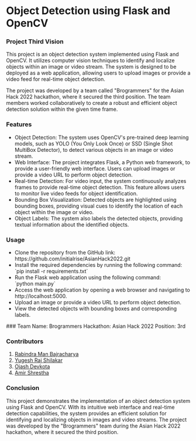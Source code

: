 # Object Detection using Flask and OpenCV

### Project Third Vision
This project is an object detection system implemented using Flask and OpenCV. It utilizes computer vision techniques to identify and localize objects within an image or video stream. The system is designed to be deployed as a web application, allowing users to upload images or provide a video feed for real-time object detection.

The project was developed by a team called "Brogrammers" for the Asian Hack 2022 hackathon, where it secured the third position. The team members worked collaboratively to create a robust and efficient object detection solution within the given time frame.
### Features
<ul>
<li>Object Detection: The system uses OpenCV's pre-trained deep learning models, such as YOLO (You Only Look Once) or SSD (Single Shot MultiBox Detector), to detect various objects in an image or video stream.
<li>Web Interface: The project integrates Flask, a Python web framework, to provide a user-friendly web interface. Users can upload images or provide a video URL to perform object detection.
<li>Real-time Detection: For video input, the system continuously analyzes frames to provide real-time object detection. This feature allows users to monitor live video feeds for object identification.
<li>Bounding Box Visualization: Detected objects are highlighted using bounding boxes, providing visual cues to identify the location of each object within the image or video.
<li>Object Labels: The system also labels the detected objects, providing textual information about the identified objects.
</ul>

### Usage
<ul>
<li>Clone the repository from the GitHub link: https://github.com/initialrise/AsianHack2022.git
<li>Install the required dependencies by running the following command:</br>
`pip install -r requirements.txt`
<li>Run the Flask web application using the following command:</br>
`python main.py`
<li>Access the web application by opening a web browser and navigating to http://localhost:5000.
<li>Upload an image or provide a video URL to perform object detection.
<li>View the detected objects with bounding boxes and corresponding labels.
</ul>
### Team Name: Brogrammers
Hackathon: Asian Hack 2022
Position: 3rd

### Contributors
1. [Rabindra Man Bajracharya](https://www.github.com/initialrise)
2. [Yugesh Raj Shilakar](https://www.github.com/yugesh-shilakar)
3. [Ojash Devkota](https://www.github.com/Ojash042)
4. [Amir Shrestha](https://www.github.com/sthaamir57)

### Conclusion
This project demonstrates the implementation of an object detection system using Flask and OpenCV. With its intuitive web interface and real-time detection capabilities, the system provides an efficient solution for identifying and localizing objects in images and video streams. The project was developed by the "Brogrammers" team during the Asian Hack 2022 hackathon, where it secured the third position.
  
